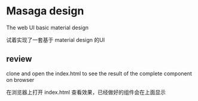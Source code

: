 # Masaga design
The web UI basic material design

试着实现了一套基于 material design 的UI

## review
clone and open the index.html to see the result of the complete component on browser

在浏览器上打开 index.html 查看效果，已经做好的组件会在上面显示
